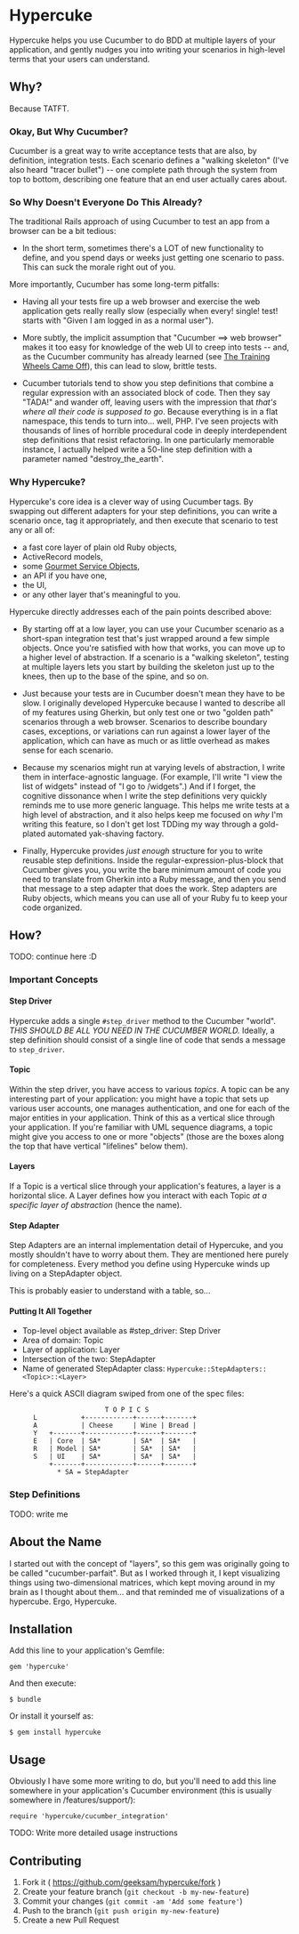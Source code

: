 # Hypercuke

Hypercuke helps you use Cucumber to do BDD at multiple layers of your
application, and gently nudges you into writing your scenarios in
high-level terms that your users can understand.

## Why?

Because TATFT.

### Okay, But Why Cucumber?

Cucumber is a great way to write acceptance tests that are also, by
definition, integration tests.  Each scenario defines a "walking
skeleton" (I've also heard "tracer bullet") -- one complete path through
the system from top to bottom, describing one feature that an end user
actually cares about.

### So Why Doesn't Everyone Do This Already?

The traditional Rails approach of using Cucumber to test an app from a
browser can be a bit tedious:

* In the short term, sometimes there's a LOT of new functionality to
  define, and you spend days or weeks just getting one scenario to pass.
  This can suck the morale right out of you.

More importantly, Cucumber has some long-term pitfalls:

* Having all your tests fire up a web browser and exercise the web
  application gets really really slow (especially when every! single!
  test! starts with "Given I am logged in as a normal user").

* More subtly, the implicit assumption that "Cucumber ==> web browser"
  makes it too easy for knowledge of the web UI to creep into tests --
  and, as the Cucumber community has already learned (see <a
  href="http://aslakhellesoy.com/post/11055981222/the-training-wheels-came-off">The
  Training Wheels Came Off</a>), this can lead to slow, brittle tests.

* Cucumber tutorials tend to show you step definitions that combine a
  regular expression with an associated block of code.  Then they say
  "TADA!" and wander off, leaving users with the impression that *that's
  where all their code is supposed to go*.  Because everything is in a
  flat namespace, this tends to turn into... well, PHP.  I've seen
  projects with thousands of lines of horrible procedural code in deeply
  interdependent step definitions that resist refactoring.  In one
  particularly memorable instance, I actually helped write a 50-line
  step definition with a parameter named "destroy_the_earth".

### Why Hypercuke?

Hypercuke's core idea is a clever way of using Cucumber tags.  By
swapping out different adapters for your step definitions, you can write
a scenario once, tag it appropriately, and then execute that scenario to
test any or all of:

* a fast core layer of plain old Ruby objects,
* ActiveRecord models,
* some <a
  href="http://brewhouse.io/blog/2014/04/30/gourmet-service-objects.html">Gourmet
  Service Objects</a>,
* an API if you have one,
* the UI,
* or any other layer that's meaningful to you.

Hypercuke directly addresses each of the pain points described above:

* By starting off at a low layer, you can use your Cucumber scenario as a
  short-span integration test that's just wrapped around a few simple objects.
  Once you're satisfied with how that works, you can move up to a higher level
  of abstraction.  If a scenario is a "walking skeleton", testing at multiple
  layers lets you start by building the skeleton just up to the knees, then up
  to the base of the spine, and so on.

* Just because your tests are in Cucumber doesn't mean they have to be
  slow.  I originally developed Hypercuke because I wanted to describe
  all of my features using Gherkin, but only test one or two "golden
  path" scenarios through a web browser.  Scenarios to describe boundary
  cases, exceptions, or variations can run against a lower layer of the
  application, which can have as much or as little overhead as makes
  sense for each scenario.

* Because my scenarios might run at varying levels of abstraction, I
  write them in interface-agnostic language.  (For example, I'll write
  "I view the list of widgets" instead of "I go to /widgets".)  And if I
  forget, the cognitive dissonance when I write the step definitions
  very quickly reminds me to use more generic language.  This helps me
  write tests at a high level of abstraction, and it also helps keep me
  focused on *why* I'm writing this feature, so I don't get lost
  TDDing my way through a gold-plated automated yak-shaving factory.

* Finally, Hypercuke provides *just enough* structure for you to write
  reusable step definitions.  Inside the regular-expression-plus-block
  that Cucumber gives you, you write the bare minimum amount of code you
  need to translate from Gherkin into a Ruby message, and then you send
  that message to a step adapter that does the work.  Step adapters are
  Ruby objects, which means you can use all of your Ruby fu to keep your
  code organized.

## How?

TODO: continue here :D

### Important Concepts

#### Step Driver

Hypercuke adds a single `#step_driver` method to the Cucumber "world".  *THIS
SHOULD BE ALL YOU NEED IN THE CUCUMBER WORLD.*  Ideally, a step definition
should consist of a single line of code that sends a message to `step_driver`.

#### Topic

Within the step driver, you have access to various *topics*.  A topic can be
any interesting part of your application:  you might have a topic that sets up
various user accounts, one manages authentication, and one for each of the
major entities in your application.  Think of this as a vertical slice through
your application.  If you're familiar with UML sequence diagrams, a topic might
give you access to one or more "objects" (those are the boxes along the top
that have vertical "lifelines" below them).

#### Layers

If a Topic is a vertical slice through your application's features, a layer is
a horizontal slice.  A Layer defines how you interact with each Topic *at a
specific layer of abstraction* (hence the name).

#### Step Adapter

Step Adapters are an internal implementation detail of Hypercuke, and you
mostly shouldn't have to worry about them.  They are mentioned here purely for
completeness.  Every method you define using Hypercuke winds up living on a
StepAdapter object.

This is probably easier to understand with a table, so...

#### Putting It All Together

* Top-level object available as #step_driver: Step Driver
* Area of domain: Topic
* Layer of application: Layer
* Intersection of the two:  StepAdapter
* Name of generated StepAdapter class: `Hypercuke::StepAdapters::<Topic>::<Layer>`

Here's a quick ASCII diagram swiped from one of the spec files:

```
                        T O P I C S
      L           +------------+------+-------+
      A           | Cheese     | Wine | Bread |
      Y   +-------+------------+------+-------+
      E   | Core  | SA*        | SA*  | SA*   |
      R   | Model | SA*        | SA*  | SA*   |
      S   | UI    | SA*        | SA*  | SA*   |
          +-------+------------+------+-------+
            * SA = StepAdapter
```

### Step Definitions

TODO: write me

## About the Name

I started out with the concept of "layers", so this gem was originally
going to be called "cucumber-parfait".  But as I worked through it, I
kept visualizing things using two-dimensional matrices, which kept
moving around in my brain as I thought about them... and that reminded
me of visualizations of a hypercube.  Ergo, Hypercuke.

## Installation

Add this line to your application's Gemfile:

    gem 'hypercuke'

And then execute:

    $ bundle

Or install it yourself as:

    $ gem install hypercuke

## Usage

Obviously I have some more writing to do, but you'll need to add this
line somewhere in your application's Cucumber environment (this is
usually somewhere in /features/support/):

    require 'hypercuke/cucumber_integration'

TODO: Write more detailed usage instructions

## Contributing

1. Fork it ( https://github.com/geeksam/hypercuke/fork )
2. Create your feature branch (`git checkout -b my-new-feature`)
3. Commit your changes (`git commit -am 'Add some feature'`)
4. Push to the branch (`git push origin my-new-feature`)
5. Create a new Pull Request
